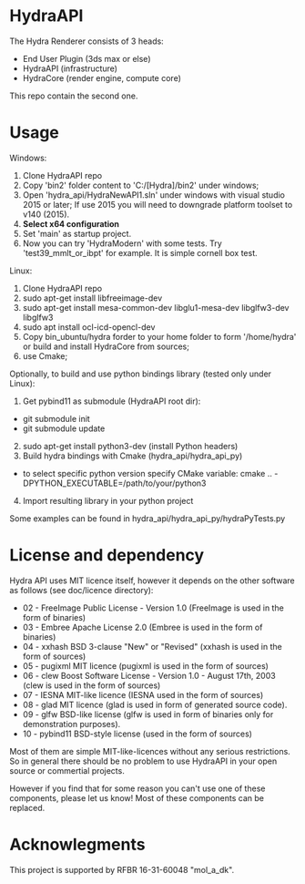 # HydraAPI
The Hydra Renderer consists of 3 heads:

- End User Plugin (3ds max or else)
- HydraAPI (infrastructure)
- HydraCore (render engine, compute core)

This repo contain the second one.

# Usage

Windows:

1. Clone HydraAPI repo
2. Copy 'bin2' folder content to 'C:/[Hydra]/bin2' under windows;
3. Open 'hydra_api/HydraNewAPI1.sln' under windows with visual studio 2015 or later; If use 2015 you will need to downgrade platform toolset to v140 (2015).
4. **Select x64 configuration**
5. Set 'main' as startup project.
6. Now you can try 'HydraModern' with some tests. Try 'test39_mmlt_or_ibpt' for example. It is simple cornell box test.

Linux:
1. Clone HydraAPI repo
2. sudo apt-get install libfreeimage-dev
3. sudo apt-get install mesa-common-dev libglu1-mesa-dev libglfw3-dev libglfw3
4. sudo apt install ocl-icd-opencl-dev
5. Copy bin_ubuntu/hydra forder to your home folder to form '/home/hydra' or build and install HydraCore from sources; 
6. use Cmake;

Optionally, to build and use python bindings library (tested only under Linux):
1. Get pybind11 as submodule (HydraAPI root dir): 
- git submodule init
- git submodule update
2. sudo apt-get install python3-dev (install Python headers)
3. Build hydra bindings with Cmake (hydra_api/hydra_api_py)
- to select specific python version specify CMake variable: cmake .. -DPYTHON_EXECUTABLE=/path/to/your/python3
4. Import resulting library in your python project

Some examples can be found in hydra_api/hydra_api_py/hydraPyTests.py

# License and dependency

Hydra API uses MIT licence itself, however it depends on the other software as follows (see doc/licence directory):

* 02 - FreeImage Public License - Version 1.0 (FreeImage is used in the form of binaries)
* 03 - Embree Apache License 2.0 (Embree is used in the form of binaries)
* 04 - xxhash BSD 3-clause "New" or "Revised" (xxhash is used in the form of sources)
* 05 - pugixml MIT licence (pugixml is used in the form of sources)
* 06 - clew Boost Software License - Version 1.0 - August 17th, 2003 (clew is used in the form of sources)
* 07 - IESNA MIT-like licence (IESNA used in the form of sources)
* 08 - glad MIT licence (glad is used in form of generated source code).
* 09 - glfw BSD-like license (glfw is used in form of binaries only for demonstration purposes).
* 10 - pybind11 BSD-style license (used in the form of sources) 

Most of them are simple MIT-like-licences without any serious restrictions. 
So in general there should be no problem to use HydraAPI in your open source or commertial projects. 

However if you find that for some reason you can't use one of these components, please let us know!
Most of these components can be replaced.

# Acknowlegments
This project is supported by RFBR 16-31-60048 "mol_a_dk".
